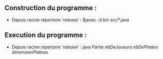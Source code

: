 ## Construction du programme :

* Depuis racine répertoire 'release' : $javac -d bin src/*.java

## Execution du programme :

* Depuis racine répertoire 'release' : java Partie *nbDeJoueurs* *nbDePirates* *dimensionPlateau*
